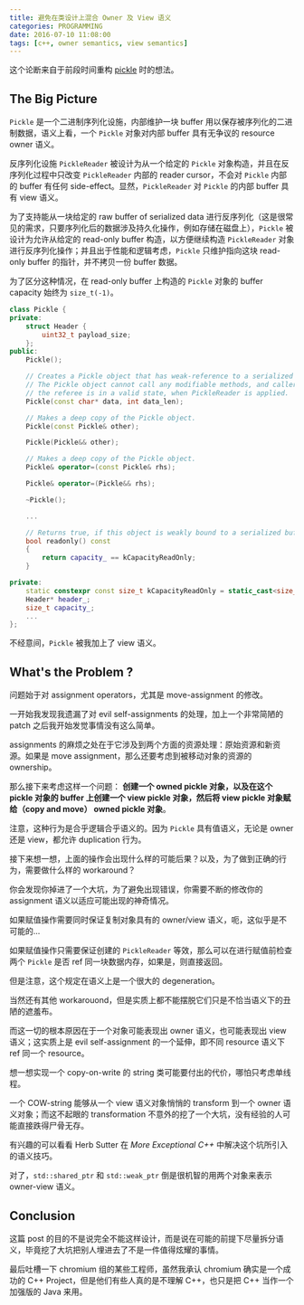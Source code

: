 ```yaml
---
title: 避免在类设计上混合 Owner 及 View 语义
categories: PROGRAMMING
date: 2016-07-10 11:08:00
tags: [c++, owner semantics, view semantics]
---
```

这个论断来自于前段时间重构 [pickle](https://github.com/kingsamchen/KBase/blob/master/kbase/pickle.h) 时的想法。

## The Big Picture

`Pickle` 是一个二进制序列化设施，内部维护一块 buffer 用以保存被序列化的二进制数据，语义上看，一个 `Pickle` 对象对内部 buffer 具有无争议的 resource owner 语义。

反序列化设施 `PickleReader` 被设计为从一个给定的 `Pickle` 对象构造，并且在反序列化过程中只改变 `PickleReader` 内部的 reader cursor，不会对 `Pickle` 内部的 buffer 有任何 side-effect。显然，`PickleReader` 对 `Pickle` 的内部 buffer 具有 view 语义。

为了支持能从一块给定的 raw buffer of serialized data 进行反序列化（这是很常见的需求，只要序列化后的数据涉及持久化操作，例如存储在磁盘上），`Pickle` 被设计为允许从给定的 read-only buffer 构造，以方便继续构造 `PickleReader` 对象进行反序列化操作；并且出于性能和逻辑考虑，`Pickle` 只维护指向这块 read-only buffer 的指针，并不拷贝一份 buffer 数据。

为了区分这种情况，在 read-only buffer 上构造的 `Pickle` 对象的 buffer capacity 始终为 `size_t(-1)`。

```c++
class Pickle {
private:
    struct Header {
        uint32_t payload_size;
    };
public:
    Pickle();

    // Creates a Pickle object that has weak-reference to a serialized buffer.
    // The Pickle object cannot call any modifiable methods, and caller must ensure
    // the referee is in a valid state, when PickleReader is applied.
    Pickle(const char* data, int data_len);

    // Makes a deep copy of the Pickle object.
    Pickle(const Pickle& other);

    Pickle(Pickle&& other);

    // Makes a deep copy of the Pickle object.
    Pickle& operator=(const Pickle& rhs);

    Pickle& operator=(Pickle&& rhs);

    ~Pickle();

    ...

    // Returns true, if this object is weakly bound to a serialized buffer.
    bool readonly() const
    {
        return capacity_ == kCapacityReadOnly;
    }

private:
    static constexpr const size_t kCapacityReadOnly = static_cast<size_t>(-1);
    Header* header_;
    size_t capacity_;
    ...
};
```

不经意间，`Pickle` 被我加上了 view 语义。

## What's the Problem ?

问题始于对 assignment operators，尤其是 move-assignment 的修改。

一开始我发现我遗漏了对 evil self-assignments 的处理，加上一个非常简陋的 patch 之后我开始发觉事情没有这么简单。

assignments 的麻烦之处在于它涉及到两个方面的资源处理：原始资源和新资源。如果是 move assignment，那么还要考虑到被移动对象的资源的 ownership。

那么接下来考虑这样一个问题： **创建一个 owned pickle 对象，以及在这个 pickle 对象的 buffer 上创建一个 view pickle 对象，然后将 view pickle 对象赋给（copy and move） owned pickle 对象**。

注意，这种行为是合乎逻辑合乎语义的。因为 `Pickle` 具有值语义，无论是 owner 还是 view，都允许 duplication 行为。

接下来想一想，上面的操作会出现什么样的可能后果？以及，为了做到正确的行为，需要做什么样的 workaround？

你会发现你掉进了一个大坑，为了避免出现错误，你需要不断的修改你的 assignment 语义以适应可能出现的神奇情况。

如果赋值操作需要同时保证复制对象具有的 owner/view 语义，呃，这似乎是不可能的...

如果赋值操作只需要保证创建的 `PickleReader` 等效，那么可以在进行赋值前检查两个 `Pickle` 是否 ref 同一块数据内存，如果是，则直接返回。

但是注意，这个规定在语义上是一个很大的 degeneration。

当然还有其他 workarouond，但是实质上都不能摆脱它们只是不恰当语义下的丑陋的遮羞布。

而这一切的根本原因在于一个对象可能表现出 owner 语义，也可能表现出 view 语义；这实质上是 evil self-assignment 的一个延伸，即不同 resource 语义下 ref 同一个 resource。

想一想实现一个 copy-on-write 的 string 类可能要付出的代价，哪怕只考虑单线程。

一个 COW-string 能够从一个 view 语义对象悄悄的 transform 到一个 owner 语义对象；而这不起眼的 transformation 不意外的挖了一个大坑，没有经验的人可能直接跌得尸骨无存。

有兴趣的可以看看 Herb Sutter 在 *More Exceptional C++* 中解决这个坑所引入的语义技巧。

对了，`std::shared_ptr` 和 `std::weak_ptr` 倒是很机智的用两个对象来表示 owner-view 语义。

## Conclusion

这篇 post 的目的不是说完全不能这样设计，而是说在可能的前提下尽量拆分语义，毕竟挖了大坑把别人埋进去了不是一件值得炫耀的事情。

最后吐槽一下 chromium 组的某些工程师，虽然我承认 chromium 确实是一个成功的 C++ Project，但是他们有些人真的是不理解 C++，也只是把 C++ 当作一个加强版的 Java 来用。
